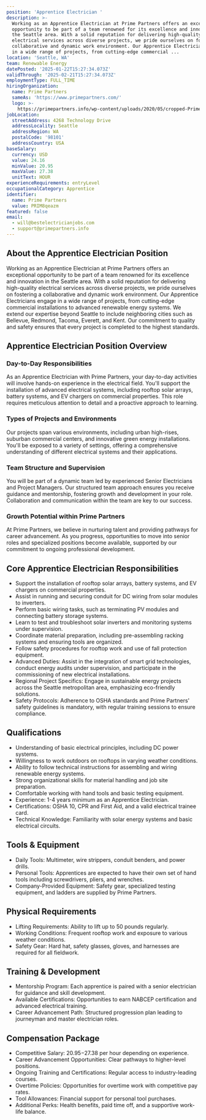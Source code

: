 ```yaml
---
position: 'Apprentice Electrician '
description: >-
  Working as an Apprentice Electrician at Prime Partners offers an exceptional
  opportunity to be part of a team renowned for its excellence and innovation in
  the Seattle area. With a solid reputation for delivering high-quality
  electrical services across diverse projects, we pride ourselves on fostering a
  collaborative and dynamic work environment. Our Apprentice Electricians engage
  in a wide range of projects, from cutting-edge commercial ...
location: 'Seattle, WA'
team: Renewable Energy
datePosted: '2025-01-22T15:27:34.073Z'
validThrough: '2025-02-21T15:27:34.073Z'
employmentType: FULL_TIME
hiringOrganization:
  name: Prime Partners
  sameAs: 'https://www.primepartners.com/'
  logo: >-
    https://primepartners.info/wp-content/uploads/2020/05/cropped-Prime-Partners-Logo-NO-BG-1.png
jobLocation:
  streetAddress: 4268 Technology Drive
  addressLocality: Seattle
  addressRegion: WA
  postalCode: '98101'
  addressCountry: USA
baseSalary:
  currency: USD
  value: 24.16
  minValue: 20.95
  maxValue: 27.38
  unitText: HOUR
experienceRequirements: entryLevel
occupationalCategory: Apprentice
identifier:
  name: Prime Partners
  value: PRIM8qeazm
featured: false
email:
  - will@bestelectricianjobs.com
  - support@primepartners.info
---
```



## About the Apprentice Electrician Position

Working as an Apprentice Electrician at Prime Partners offers an exceptional opportunity to be part of a team renowned for its excellence and innovation in the Seattle area. With a solid reputation for delivering high-quality electrical services across diverse projects, we pride ourselves on fostering a collaborative and dynamic work environment. Our Apprentice Electricians engage in a wide range of projects, from cutting-edge commercial installations to advanced renewable energy systems. We extend our expertise beyond Seattle to include neighboring cities such as Bellevue, Redmond, Tacoma, Everett, and Kent. Our commitment to quality and safety ensures that every project is completed to the highest standards.

## Apprentice Electrician Position Overview

### Day-to-Day Responsibilities

As an Apprentice Electrician with Prime Partners, your day-to-day activities will involve hands-on experience in the electrical field. You'll support the installation of advanced electrical systems, including rooftop solar arrays, battery systems, and EV chargers on commercial properties. This role requires meticulous attention to detail and a proactive approach to learning.

### Types of Projects and Environments

Our projects span various environments, including urban high-rises, suburban commercial centers, and innovative green energy installations. You'll be exposed to a variety of settings, offering a comprehensive understanding of different electrical systems and their applications.

### Team Structure and Supervision

You will be part of a dynamic team led by experienced Senior Electricians and Project Managers. Our structured team approach ensures you receive guidance and mentorship, fostering growth and development in your role. Collaboration and communication within the team are key to our success.

### Growth Potential within Prime Partners

At Prime Partners, we believe in nurturing talent and providing pathways for career advancement. As you progress, opportunities to move into senior roles and specialized positions become available, supported by our commitment to ongoing professional development.

## Core Apprentice Electrician Responsibilities

- Support the installation of rooftop solar arrays, battery systems, and EV chargers on commercial properties.
- Assist in running and securing conduit for DC wiring from solar modules to inverters.
- Perform basic wiring tasks, such as terminating PV modules and connecting battery storage systems.
- Learn to test and troubleshoot solar inverters and monitoring systems under supervision.
- Coordinate material preparation, including pre-assembling racking systems and ensuring tools are organized.
- Follow safety procedures for rooftop work and use of fall protection equipment.
- Advanced Duties: Assist in the integration of smart grid technologies, conduct energy audits under supervision, and participate in the commissioning of new electrical installations.
- Regional Project Specifics: Engage in sustainable energy projects across the Seattle metropolitan area, emphasizing eco-friendly solutions.
- Safety Protocols: Adherence to OSHA standards and Prime Partners' safety guidelines is mandatory, with regular training sessions to ensure compliance.

## Qualifications

- Understanding of basic electrical principles, including DC power systems.
- Willingness to work outdoors on rooftops in varying weather conditions.
- Ability to follow technical instructions for assembling and wiring renewable energy systems.
- Strong organizational skills for material handling and job site preparation.
- Comfortable working with hand tools and basic testing equipment.
- Experience: 1-4 years minimum as an Apprentice Electrician.
- Certifications: OSHA 10, CPR and First Aid, and a valid electrical trainee card.
- Technical Knowledge: Familiarity with solar energy systems and basic electrical circuits.

## Tools & Equipment

- Daily Tools: Multimeter, wire strippers, conduit benders, and power drills.
- Personal Tools: Apprentices are expected to have their own set of hand tools including screwdrivers, pliers, and wrenches.
- Company-Provided Equipment: Safety gear, specialized testing equipment, and ladders are supplied by Prime Partners.

## Physical Requirements

- Lifting Requirements: Ability to lift up to 50 pounds regularly.
- Working Conditions: Frequent rooftop work and exposure to various weather conditions.
- Safety Gear: Hard hat, safety glasses, gloves, and harnesses are required for all fieldwork.

## Training & Development

- Mentorship Program: Each apprentice is paired with a senior electrician for guidance and skill development.
- Available Certifications: Opportunities to earn NABCEP certification and advanced electrical training.
- Career Advancement Path: Structured progression plan leading to journeyman and master electrician roles.

## Compensation Package

- Competitive Salary: $20.95-$27.38 per hour depending on experience.
- Career Advancement Opportunities: Clear pathways to higher-level positions.
- Ongoing Training and Certifications: Regular access to industry-leading courses.
- Overtime Policies: Opportunities for overtime work with competitive pay rates.
- Tool Allowances: Financial support for personal tool purchases.
- Additional Perks: Health benefits, paid time off, and a supportive work-life balance.
